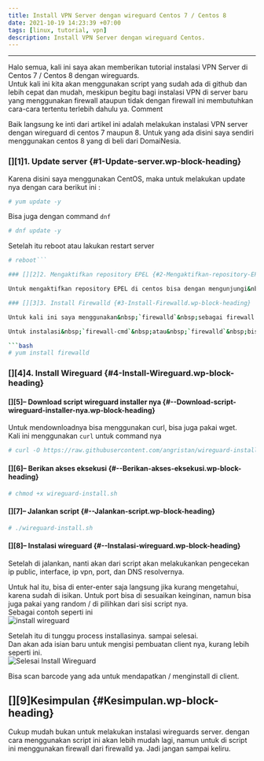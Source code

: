 ```yaml
---
title: Install VPN Server dengan wireguard Centos 7 / Centos 8
date: 2021-10-19 14:23:39 +07:00
tags: [linux, tutorial, vpn]
description: Install VPN Server dengan wireguard Centos.
---
```


---
Halo semua, kali ini saya akan memberikan tutorial instalasi VPN Server di Centos 7 / Centos 8 dengan wireguards.  
Untuk kali ini kita akan menggunakan script yang sudah ada di github dan lebih cepat dan mudah, meskipun begitu bagi instalasi VPN di server baru yang menggunakan firewall ataupun tidak dengan firewall ini membutuhkan cara-cara tertentu terlebih dahulu ya.&nbsp;Comment

Baik langsung ke inti dari artikel ini adalah melakukan instalasi VPN server dengan wireguard di centos 7 maupun 8. Untuk yang ada disini saya sendiri menggunakan centos 8 yang di beli dari DomaiNesia.

### [][1]1. Update server {#1-Update-server.wp-block-heading}

Karena disini saya menggunakan CentOS, maka untuk melakukan update nya dengan cara berikut ini :

```bash
# yum update -y
```

Bisa juga dengan command&nbsp;`dnf`

```bash
# dnf update -y
```

Setelah itu reboot atau lakukan restart server

```bash
# reboot```

### [][2]2. Mengaktifkan repository EPEL {#2-Mengaktifkan-repository-EPEL.wp-block-heading}

Untuk mengaktifkan repository EPEL di centos bisa dengan mengunjungi&nbsp;<a href="https://tulisan.masdzub.com/install-dan-mengaktifkan-epel-repository-di-centos-8.aspx" target="_blank" rel="noreferrer noopener">artikel berikut ini</a>

### [][3]3. Install Firewalld {#3-Install-Firewalld.wp-block-heading}

Untuk kali ini saya menggunakan&nbsp;`firewalld`&nbsp;sebagai firewall yang digunakan, jika menggunakan firewall lain atau keamanan lainnya bisa di sesuaikan dengan command-command pada firewall anda tersebut.

Untuk instalasi&nbsp;`firewall-cmd`&nbsp;atau&nbsp;`firewalld`&nbsp;bisa dengan cara berikut ini :

```bash
# yum install firewalld
```

### [][4]4. Install Wireguard {#4-Install-Wireguard.wp-block-heading}

#### [][5]&#8211; Download script wireguard installer nya {#--Download-script-wireguard-installer-nya.wp-block-heading}

Untuk mendownloadnya bisa menggunakan curl, bisa juga pakai wget.  
Kali ini menggunakan&nbsp;`curl`&nbsp;untuk command nya

```bash
# curl -O https://raw.githubusercontent.com/angristan/wireguard-install/master/wireguard-install.sh
```

#### [][6]&#8211; Berikan akses eksekusi {#--Berikan-akses-eksekusi.wp-block-heading}

```bash
# chmod +x wireguard-install.sh
```

#### [][7]&#8211; Jalankan script {#--Jalankan-script.wp-block-heading}

```bash
# ./wireguard-install.sh
```

#### [][8]&#8211; Instalasi wireguard {#--Instalasi-wireguard.wp-block-heading}

Setelah di jalankan, nanti akan dari script akan melakukankan pengecekan ip public, interface, ip vpn, port, dan DNS resolvernya.

Untuk hal itu, bisa di enter-enter saja langsung jika kurang mengetahui, karena sudah di isikan. Untuk port bisa di sesuaikan keinginan, namun bisa juga pakai yang random / di pilihkan dari sisi script nya.  
Sebagai contoh seperti ini  
<img decoding="async" src="https://i.imgur.com/oIWNCMn.png" alt="install wireguard" class="" /> 

Setelah itu di tunggu process installasinya. sampai selesai.  
Dan akan ada isian baru untuk mengisi pembuatan client nya, kurang lebih seperti ini.  
<img decoding="async" src="https://i.imgur.com/qHOgNH3.png" alt="Selesai Install Wireguard" class="" /> 

Bisa scan barcode yang ada untuk mendapatkan / menginstall di client.

## [][9]Kesimpulan {#Kesimpulan.wp-block-heading}

Cukup mudah bukan untuk melakukan instalasi wireguards server. dengan cara menggunakan script ini akan lebih mudah lagi, namun untuk di script ini menggunakan firewall dari firewalld ya. Jadi jangan sampai keliru.